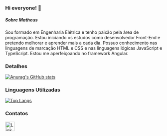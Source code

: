### Hi everyone! 👋

##### Sobre Matheus
Sou formado em Engenharia Elétrica e tenho paixão pela área de programação. Estou iniciando os estudos como desenvolvedor Front-End e pretendo melhorar e aprender mais a cada dia.
Possuo conhecimento nas linguagens de marcação HTML e CSS e nas linguagens lógicas JavaScript e TypeScript. Estou me aperfeiçoando no framework Angular.

### Detalhes
[![Anurag's GitHub stats](https://github-readme-stats.vercel.app/api?username=mgomesr&show_icons=true&theme=dark)](https://github.com/anuraghazra/github-readme-stats)

### Linguagens Utilizadas
[![Top Langs](https://github-readme-stats.vercel.app/api/top-langs/?username=mgomesr&layout=compact)](https://github.com/anuraghazra/github-readme-stats)

### Contatos

[<img src='https://img.shields.io/badge/LinkedIn-0077B5?style=for-the-badge&logo=linkedin&logoColor=white' alt='Linkedin' height='30'>](https://www.linkedin.com/in/matheus-gomes-rodrigues/)

